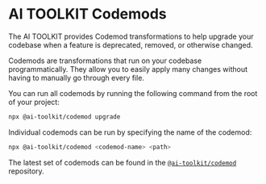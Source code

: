 # AI TOOLKIT Codemods

The AI TOOLKIT provides Codemod transformations to help upgrade your codebase when a feature is deprecated, removed, or otherwise changed.

Codemods are transformations that run on your codebase programmatically. They allow you to easily apply many changes without having to manually go through every file.

You can run all codemods by running the following command from the root of your project:

```sh
npx @ai-toolkit/codemod upgrade
```

Individual codemods can be run by specifying the name of the codemod:

```sh
npx @ai-toolkit/codemod <codemod-name> <path>
```

The latest set of codemods can be found in the [`@ai-toolkit/codemod`](https://github.com/khulnasoft/ai/tree/main/packages/codemod/src/codemods) repository.
